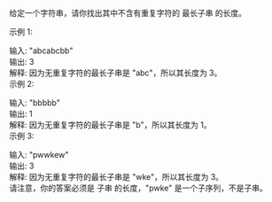 给定一个字符串，请你找出其中不含有重复字符的 最长子串 的长度。</br>

示例 1:</br>

输入: "abcabcbb"</br>
输出: 3 </br>
解释: 因为无重复字符的最长子串是 "abc"，所以其长度为 3。</br>
示例 2:</br>

输入: "bbbbb"</br>
输出: 1</br>
解释: 因为无重复字符的最长子串是 "b"，所以其长度为 1。</br>
示例 3:</br>

输入: "pwwkew"</br>
输出: 3</br>
解释: 因为无重复字符的最长子串是 "wke"，所以其长度为 3。</br>
     请注意，你的答案必须是 子串 的长度，"pwke" 是一个子序列，不是子串。</br>
